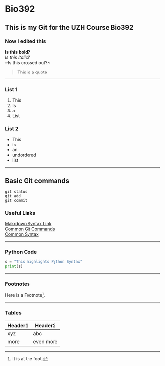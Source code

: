 # Bio392
## This is my Git for the UZH Course Bio392
### Now I edited this 
 
**Is this bold?** <br/>
_Is this italic?_ <br/>
~Is this crossed out?~

> This is a quote
----------------
### List 1
1. This
2. Is
3. a
4. List

### List 2
* This
* is
* an
* undordered
* list

----------------------
## Basic Git commands

```
git status
git add
git commit
```
### Useful Links
[Makrdown Syntax Link](https://education.github.com/git-cheat-sheet-education.pdf) <br/>
[Common Git Commands](https://docs.gitlab.com/topics/git/commands/) <br/>
[Common Syntax](https://github.com/adam-p/markdown-here/wiki/markdown-cheatsheet) <br/>


----------------
### Python Code
```python
s = "This highlights Python Syntax"
print(s)
```

----------------
### Footnotes
Here is a Footnote[^1].

[^1]: It is at the foot. 

----------------
### Tables

|Header1| Header2|
|-------|--------|
|xyz    |abc     |
|more   |even more|







